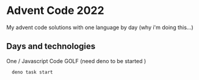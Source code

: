 # Advent Code 2022

My advent code solutions with one language by day (why i'm doing this...)


## Days and technologies

One / Javascript Code GOLF (need deno to be started )
```bash
  deno task start
```

